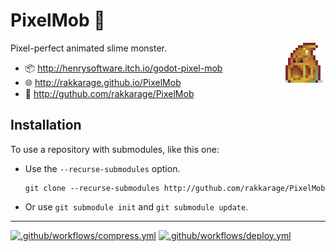 # **PixelMob** 👹

<img align="right" src="icon.png">

Pixel-perfect animated slime monster.

- 📦 <http://henrysoftware.itch.io/godot-pixel-mob>
- 🌐 <http://rakkarage.github.io/PixelMob>
- 📃 <http://guthub.com/rakkarage/PixelMob>

## Installation

To use a repository with submodules, like this one:

- Use the `--recurse-submodules` option.

      git clone --recurse-submodules http://guthub.com/rakkarage/PixelMob

- Or use `git submodule init` and `git submodule update`.

---

[![.github/workflows/compress.yml](https://github.com/rakkarage/PixelMob/actions/workflows/compress.yml/badge.svg)](https://github.com/rakkarage/PixelMob/actions/workflows/compress.yml)
[![.github/workflows/deploy.yml](https://github.com/rakkarage/PixelMob/actions/workflows/deploy.yml/badge.svg)](https://github.com/rakkarage/PixelMob/actions/workflows/deploy.yml)

